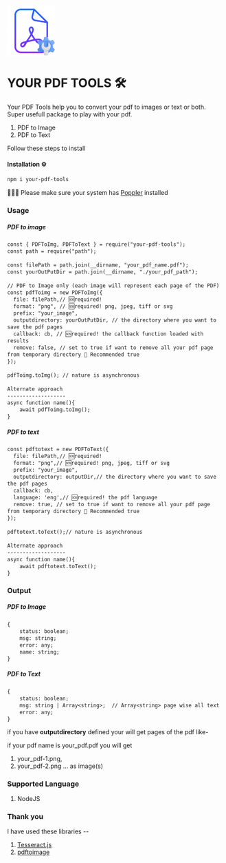 ![Your PDF Tools](your-pdf-tools.png)

# YOUR PDF TOOLS 🛠️

Your PDF Tools help you to convert your pdf to images or text or both. Super usefull package to play with your pdf.
1.  PDF to Image
2.  PDF to Text

Follow these steps to install

#### Installation ⚙️
```bash
npm i your-pdf-tools
```

✋🏻🛑 Please make sure your system has [Poppler](https://poppler.freedesktop.org/) installed

### Usage
##### PDF to image
```nodejs
const { PDFToImg, PDFToText } = require("your-pdf-tools");
const path = require("path");

const filePath = path.join(__dirname, "your_pdf_name.pdf");
const yourOutPutDir = path.join(__dirname, "./your_pdf_path");

// PDF to Image only (each image will represent each page of the PDF)
const pdfToimg = new PDFToImg({
  file: filePath,// 🆘required!
  format: "png", // 🆘required! png, jpeg, tiff or svg
  prefix: "your_image",
  outputdirectory: yourOutPutDir, // the directory where you want to save the pdf pages
  callback: cb, // 🆘required! the callback function loaded with results
  remove: false, // set to true if want to remove all your pdf page from temporary directory 🚨 Recommended true
});

pdfToimg.toImg(); // nature is asynchronous

Alternate approach
-------------------
async function name(){
    await pdfToimg.toImg();
}
```

##### PDF to text
```nodejs
const pdftotext = new PDFToText({
  file: filePath,// 🆘required!
  format: "png",// 🆘required! png, jpeg, tiff or svg
  prefix: "your_image",
  outputdirectory: outputDir,// the directory where you want to save the pdf pages
  callback: cb,
  language: 'eng',// 🆘required! the pdf language
  remove: true, // set to true if want to remove all your pdf page from temporary directory 🚨 Recommended true
});

pdftotext.toText();// nature is asynchronous

Alternate approach
-------------------
async function name(){
    await pdftotext.toText();
}
```

### Output 
##### PDF to Image
```
{
    status: boolean;
    msg: string;
    error: any; 
    name: string;
}
```

##### PDF to Text
```
{
    status: boolean; 
    msg: string | Array<string>;  // Array<string> page wise all text
    error: any;
}
```

if you have **outputdirectory** defined your will get pages of the pdf like- 

if your pdf name is your_pdf.pdf you will get 
1.  your_pdf-1.png, 
2.  your_pdf-2.png ...
as image(s)


### Supported Language
1.  NodeJS

### 

### Thank you
I have used these libraries --
1. [Tesseract.js](https://github.com/naptha/tesseract.js)
2.  [pdftoimage](https://www.npmjs.com/package/pdftoimage)